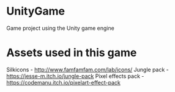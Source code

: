 # UnityGame
Game project using the Unity game engine

# Assets used in this game
Silkicons - http://www.famfamfam.com/lab/icons/
Jungle pack - https://jesse-m.itch.io/jungle-pack
Pixel effects pack - https://codemanu.itch.io/pixelart-effect-pack
